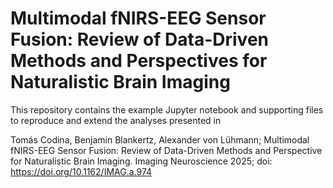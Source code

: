 # Multimodal fNIRS-EEG Sensor Fusion: Review of Data-Driven Methods and Perspectives for Naturalistic Brain Imaging

This repository contains the example Jupyter notebook and supporting files to reproduce and extend the analyses presented in 

Tomás Codina, Benjamin Blankertz, Alexander von Lühmann; Multimodal fNIRS-EEG Sensor Fusion: Review of Data-Driven Methods and Perspective for Naturalistic Brain Imaging. Imaging Neuroscience 2025; doi: https://doi.org/10.1162/IMAG.a.974
